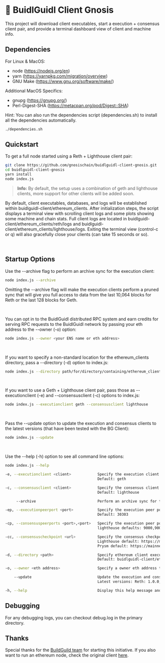 # 📡 BuidlGuidl Client Gnosis
This project will download client executables, start a execution + consensus client pair, and provide a terminal dashboard view of client and machine info.

## Dependencies
For Linux & MacOS:
- node (https://nodejs.org/en)
- yarn (https://yarnpkg.com/migration/overview)
- GNU Make (https://www.gnu.org/software/make/)

Additional MacOS Specifics:
- gnupg (https://gnupg.org/)
- Perl-Digest-SHA (https://metacpan.org/pod/Digest::SHA)

Hint: You can also run the dependencies script (dependencies.sh) to install all the dependencies automatically.
```bash
./dependencies.sh
```

## Quickstart
To get a full node started using a Reth + Lighthouse client pair:
  ```bash
  git clone https://github.com/gnosischain/buidlguidl-client-gnosis.git
  cd buidlguidl-client-gnosis
  yarn install
  node index.js
  ```


> **Info:**
> By default, the setup uses a combination of geth and lighthouse clients, more support for other clients will be added soon.

By default, client executables, databases, and logs will be established within buidlguidl-client/ethereum_clients. After initialization steps, the script displays a terminal view with scrolling client logs and some plots showing some machine and chain stats. Full client logs are located in buidlguidl-client/ethereum_clients/reth/logs and buidlguidl-client/ethereum_clients/lighthouse/logs. Exiting the terminal view (control-c or q) will also gracefully close your clients (can take 15 seconds or so).

&nbsp;

## Startup Options

Use the --archive flag to perform an archive sync for the execution client:
  ```bash
  node index.js --archive
  ```

Omitting the --archive flag will make the execution clients perform a pruned sync that will give you full access to data from the last 10,064 blocks for Reth or the last 128 blocks for Geth.

&nbsp;
&nbsp;

You can opt in to the BuidlGuidl distributed RPC system and earn credits for serving RPC requests to the BuidlGuidl network by passing your eth address to the --owner (-o) option:
  ```bash
  node index.js --owner <your ENS name or eth address>
  ```

&nbsp;
&nbsp;

If you want to specify a non-standard location for the ethereum_clients directory, pass a --directory (-d) option to index.js:
  ```bash
  node index.js --directory path/for/directory/containing/ethereum_clients
  ```

&nbsp;
&nbsp;

If you want to use a Geth + Lighthouse client pair, pass those as --executionclient (-e) and --consensusclient (-c) options to index.js:
  ```bash
  node index.js --executionclient geth --consensusclient lighthouse
  ```

&nbsp;
&nbsp;

Pass the --update option to update the execution and consensus clients to the latest versions (that have been tested with the BG Client):
  ```bash
  node index.js --update
  ```

&nbsp;
&nbsp;

Use the --help (-h) option to see all command line options:
  ```bash
  node index.js --help

  -e, --executionclient <client>            Specify the execution client ('reth' or 'geth')
                                            Default: geth

  -c, --consensusclient <client>            Specify the consensus client ('lighthouse' or 'prysm')
                                            Default: lighthouse

       --archive                            Perform an archive sync for the execution client

  -ep, --executionpeerport <port>           Specify the execution peer port (must be a number)
                                            Default: 30303

  -cp, --consensuspeerports <port>,<port>   Specify the execution peer ports (must be two comma-separated numbers)
                                            lighthouse defaults: 9000,9001. prysm defaults: 12000,13000

  -cc, --consensuscheckpoint <url>          Specify the consensus checkpoint server URL
                                            Lighthouse default: https://mainnet-checkpoint-sync.stakely.io/
                                            Prysm default: https://mainnet-checkpoint-sync.attestant.io/

  -d, --directory <path>                    Specify ethereum client executable, database, and logs directory
                                            Default: buidlguidl-client/ethereum_clients

  -o, --owner <eth address>                 Specify a owner eth address to opt in to the points system and distributed RPC network

      --update                              Update the execution and consensus clients to the latest version.
                                            Latest versions: Reth: 1.0.0, Geth: 1.14.12, Lighthouse: 5.3.0, (Prysm is handled by its executable automatically)

  -h, --help                                Display this help message and exit
  ```

## Debugging
For any debugging logs, you can checkout debug.log in the primary directory.

## Thanks
Special thanks for the [BuildGuild team](https://buidlguidl.com/) for starting this initiative. If you also want to run an ethereum node, check the original client [here](https://github.com/BuidlGuidl/buidlguidl-client). 
